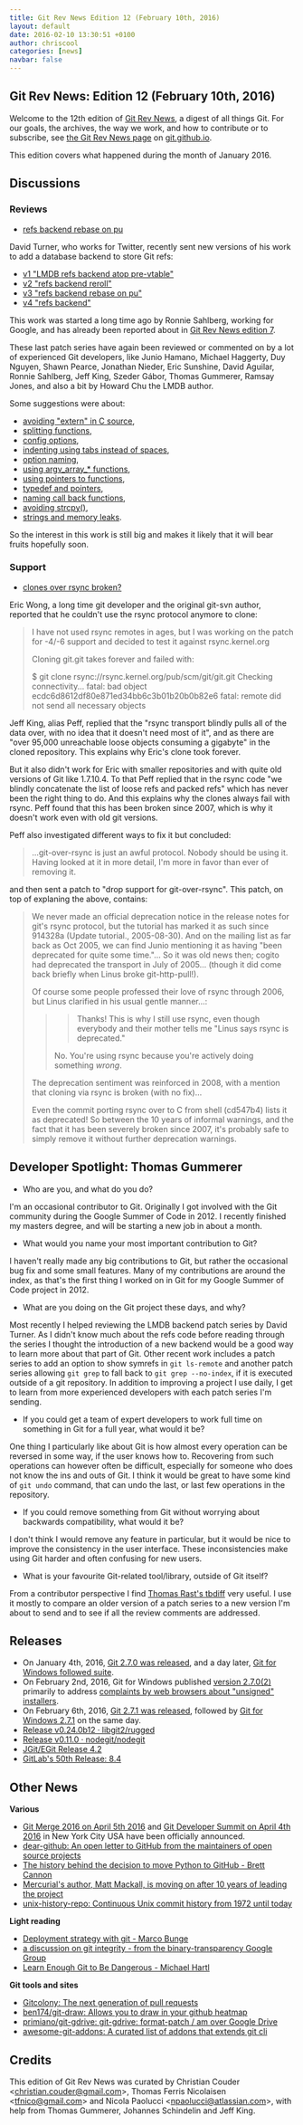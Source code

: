 ```yaml
---
title: Git Rev News Edition 12 (February 10th, 2016)
layout: default
date: 2016-02-10 13:30:51 +0100
author: chriscool
categories: [news]
navbar: false
---
```


## Git Rev News: Edition 12 (February 10th, 2016)

Welcome to the 12th edition of [Git Rev News](https://git.github.io/rev_news/rev_news/),
a digest of all things Git. For our goals, the archives, the way we work, and how to contribute or to
subscribe, see [the Git Rev News page](https://git.github.io/rev_news/rev_news/) on [git.github.io](https://git.github.io).

This edition covers what happened during the month of January 2016.

## Discussions

<!---
### General
-->

### Reviews

* [refs backend rebase on pu](https://public-inbox.org/git/1452788777-24954-1-git-send-email-dturner%40twopensource.com/)

David Turner, who works for Twitter, recently sent new versions of his
work to add a database backend to store Git refs:

- [v1 "LMDB refs backend atop pre-vtable"](https://public-inbox.org/git/1449102921-7707-1-git-send-email-dturner%40twopensource.com/)
- [v2 "refs backend reroll"](https://public-inbox.org/git/1452561740-8668-1-git-send-email-dturner%40twopensource.com/)
- [v3 "refs backend rebase on pu"](https://public-inbox.org/git/1452788777-24954-1-git-send-email-dturner%40twopensource.com/)
- [v4 "refs backend"](https://public-inbox.org/git/1454701462-3817-1-git-send-email-dturner%40twopensource.com/)

This work was started a long time ago by Ronnie Sahlberg, working for
Google, and has already been reported about in
[Git Rev News edition 7](https://git.github.io/rev_news/2015/09/09/edition-7/).

These last patch series have again been reviewed or commented on by a
lot of experienced Git developers, like Junio Hamano, Michael
Haggerty, Duy Nguyen, Shawn Pearce, Jonathan Nieder, Eric Sunshine,
David Aguilar, Ronnie Sahlberg, Jeff King, Szeder Gábor, Thomas
Gummerer, Ramsay Jones, and also a bit by Howard Chu the LMDB author.

Some suggestions were about:

- [avoiding "extern" in C source](https://lore.kernel.org/lkml/200502270134.13625.dtor_core%40ameritech.net/),
- [splitting functions](https://public-inbox.org/git/567A3EB6.9000405%40alum.mit.edu/),
- [config options](https://public-inbox.org/git/1449102921-7707-1-git-send-email-dturner%40twopensource.com/),
- [indenting using tabs instead of spaces](https://public-inbox.org/git/1449102921-7707-1-git-send-email-dturner%40twopensource.com/),
- [option naming](https://public-inbox.org/git/567AA2DF.1020408%40alum.mit.edu/),
- [using argv_array_* functions](https://public-inbox.org/git/CAPig%2BcSaZRAXJ%2BsVZgFUbWcNMzqWGtH9rgqFXjupjtTJiQVYFw%40mail.gmail.com/),
- [using pointers to functions](https://public-inbox.org/git/567A3228.2060407%40alum.mit.edu/),
- [typedef and pointers](https://public-inbox.org/git/loom.20151218T050438-482%40post.gmane.org/),
- [naming call back functions](https://public-inbox.org/git/xmqqtwmhpg4j.fsf%40gitster.mtv.corp.google.com/),
- [avoiding strcpy()](https://public-inbox.org/git/20160114205259.GA10440%40sigill.intra.peff.net/),
- [strings and memory leaks](https://public-inbox.org/git/20160115133317.GJ10612%40hank/).

So the interest in this work is still big and makes it likely that it
will bear fruits hopefully soon.

### Support

* [clones over rsync broken?](https://public-inbox.org/git/20160130051133.GA21973%40dcvr.yhbt.net/)

Eric Wong, a long time git developer and the original git-svn author,
reported that he couldn't use the rsync protocol anymore to clone:

> I have not used rsync remotes in ages, but I was working on the
> patch for -4/-6 support and decided to test it against rsync.kernel.org
> 
> Cloning git.git takes forever and failed with:
> 
> $ git clone rsync://rsync.kernel.org/pub/scm/git/git.git
> Checking connectivity... fatal: bad object ecdc6d8612df80e871ed34bb6c3b01b20b0b82e6
> fatal: remote did not send all necessary objects

Jeff King, alias Peff, replied that the "rsync transport blindly pulls
all of the data over, with no idea that it doesn't need most of it",
and as there are "over 95,000 unreachable loose objects consuming a
gigabyte" in the cloned repository. This explains why Eric's clone
took forever.

But it also didn't work for Eric with smaller repositories and with
quite old versions of Git like 1.7.10.4. To that Peff replied that in
the rsync code "we blindly concatenate the list of loose refs and
packed refs" which has never been the right thing to do. And this
explains why the clones always fail with rsync. Peff found that this
has been broken since 2007, which is why it doesn't work even with old
git versions.

Peff also investigated different ways to fix it but concluded:

> ...git-over-rsync is just an awful protocol. Nobody should be
> using it. Having looked at it in more detail, I'm more in favor than
> ever of removing it.

and then sent a patch to "drop support for git-over-rsync". This
patch, on top of explaning the above, contains:

> We never made an official deprecation notice in the release
> notes for git's rsync protocol, but the tutorial has marked
> it as such since 914328a (Update tutorial., 2005-08-30).
> And on the mailing list as far back as Oct 2005, we can find
> Junio mentioning it as having "been deprecated for quite
> some time."... So it was old news then; cogito had
> deprecated the transport in July of 2005... (though it did
> come back briefly when Linus broke git-http-pull!).
>
> Of course some people professed their love of rsync through
> 2006, but Linus clarified in his usual gentle manner...:
> 
> > > Thanks!  This is why I still use rsync, even though
> > > everybody and their mother tells me "Linus says rsync is
> > > deprecated."
> > 
> > No. You're using rsync because you're actively doing
> > something _wrong_.
> 
> The deprecation sentiment was reinforced in 2008, with a
> mention that cloning via rsync is broken (with no fix)...
> 
> Even the commit porting rsync over to C from shell (cd547b4)
> lists it as deprecated! So between the 10 years of informal
> warnings, and the fact that it has been severely broken
> since 2007, it's probably safe to simply remove it without
> further deprecation warnings.

## Developer Spotlight: Thomas Gummerer

* Who are you, and what do you do?

I'm an occasional contributor to Git. Originally I got involved with
the Git community during the Google Summer of Code in 2012. I recently
finished my masters degree, and will be starting a new job in about a
month.

* What would you name your most important contribution to Git?

I haven't really made any big contributions to Git, but rather the
occasional bug fix and some small features. Many of my contributions
are around the index, as that's the first thing I worked on in Git for
my Google Summer of Code project in 2012.

* What are you doing on the Git project these days, and why?

Most recently I helped reviewing the LMDB backend patch series by
David Turner. As I didn't know much about the refs code before reading
through the series I thought the introduction of a new backend would
be a good way to learn more about that part of Git. Other recent work
includes a patch series to add an option to show symrefs in `git
ls-remote` and another patch series allowing `git grep` to fall back
to `git grep --no-index`, if it is executed outside of a git
repository. In addition to improving a project I use daily, I get to
learn from more experienced developers with each patch series I'm
sending.

* If you could get a team of expert developers to work full time on
  something in Git for a full year, what would it be?

One thing I particularly like about Git is how almost every operation
can be reversed in some way, if the user knows how to. Recovering from
such operations can however often be difficult, especially for someone
who does not know the ins and outs of Git. I think it would be great
to have some kind of `git undo` command, that can undo the last, or
last few operations in the repository.

* If you could remove something from Git without worrying about
  backwards compatibility, what would it be?

I don't think I would remove any feature in particular, but it would
be nice to improve the consistency in the user interface. These
inconsistencies make using Git harder and often confusing for new
users.

* What is your favourite Git-related tool/library, outside of Git itself?

From a contributor perspective I find
[Thomas Rast's tbdiff](https://github.com/trast/tbdiff) very useful.
I use it mostly to compare an older version of a patch series to a new
version I'm about to send and to see if all the review comments are
addressed.


## Releases

* On January 4th, 2016, [Git 2.7.0 was released](http://article.gmane.org/gmane.linux.kernel/2118402), and a day later, [Git for Windows followed suite](https://public-inbox.org/git/alpine.DEB.2.20.1601051641240.14434%40virtualbox/).
* On February 2nd, 2016, Git for Windows published [version 2.7.0(2)](https://public-inbox.org/git/alpine.DEB.2.20.1602021805250.2964%40virtualbox/) primarily to address [complaints by web browsers about "unsigned" installers](https://github.com/git-for-windows/git/issues/592).
* On February 6th, 2016, [Git 2.7.1 was released](https://public-inbox.org/git/xmqqd1sabt0a.fsf%40gitster.mtv.corp.google.com/), followed by [Git for Windows 2.7.1](https://public-inbox.org/git/alpine.DEB.2.20.1602061820490.2964%40virtualbox/) on the same day.
* [Release v0.24.0b12 · libgit2/rugged](https://github.com/libgit2/rugged/releases/tag/v0.24.0b12)
* [Release v0.11.0 · nodegit/nodegit](https://github.com/nodegit/nodegit/releases/tag/v0.11.0)
* [JGit/EGit Release 4.2](http://dev.eclipse.org/mhonarc/lists/jgit-dev/msg03087.html)
* [GitLab's 50th Release: 8.4](https://about.gitlab.com/2016/01/22/gitlab-8-4-released/)

## Other News

__Various__

* [Git Merge 2016 on April 5th 2016](http://git-merge.com/) and [Git Developer Summit on April 4th 2016](https://public-inbox.org/git/20160202161240.GA16870%40sigill.intra.peff.net/) in New York City USA have been officially announced.
* [dear-github: An open letter to GitHub from the maintainers of open source projects](https://github.com/dear-github/dear-github)
* [The history behind the decision to move Python to GitHub - Brett Cannon](http://www.snarky.ca/the-history-behind-the-decision-to-move-python-to-github)
* [Mercurial's author, Matt Mackall, is moving on after 10 years of leading the project](https://www.mercurial-scm.org/wiki/mpm/transition)
* [unix-history-repo: Continuous Unix commit history from 1972 until today](https://github.com/dspinellis/unix-history-repo)

__Light reading__

* [Deployment strategy with git - Marco Bunge](http://www.marco-bunge.com/2016/01/26/deployment-strategy-with-git/)
* [a discussion on git integrity - from the binary-transparency Google Group](https://groups.google.com/forum/#!topic/binary-transparency/f-BI4o8HZW0)
* [Learn Enough Git to Be Dangerous - Michael Hartl](http://www.learnenough.com/git-tutorial)

__Git tools and sites__

* [Gitcolony: The next generation of pull requests](https://www.gitcolony.com/?ref=cmang)
* [ben174/git-draw: Allows you to draw in your github heatmap](https://github.com/ben174/git-draw)
* [primiano/git-gdrive: git-gdrive: format-patch / am over Google Drive](https://github.com/primiano/git-gdrive)
* [awesome-git-addons: A curated list of addons that extends git cli](https://github.com/stevemao/awesome-git-addons)

## Credits

This edition of Git Rev News was curated by Christian Couder &lt;<christian.couder@gmail.com>&gt;,
Thomas Ferris Nicolaisen &lt;<tfnico@gmail.com>&gt; and Nicola Paolucci &lt;<npaolucci@atlassian.com>&gt;,
with help from Thomas Gummerer, Johannes Schindelin and Jeff King.
